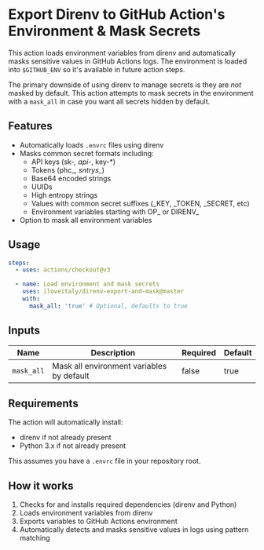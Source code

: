 # Export Direnv to GitHub Action's Environment & Mask Secrets

This action loads environment variables from direnv and automatically masks sensitive values in GitHub Actions logs. The environment is loaded into `$GITHUB_ENV` so it's available in future action steps.

The primary downside of using direnv to manage secrets is they are *not* masked by default. This action attempts to mask secrets in the environment with a `mask_all` in case you want all secrets hidden by default.

## Features

- Automatically loads `.envrc` files using direnv
- Masks common secret formats including:
  - API keys (sk-*, api-*, key-*)
  - Tokens (phc_*, sntrys_*)
  - Base64 encoded strings
  - UUIDs
  - High entropy strings
  - Values with common secret suffixes (_KEY, _TOKEN, _SECRET, etc)
  - Environment variables starting with OP_ or DIRENV_
- Option to mask all environment variables

## Usage


```yml
steps:
  - uses: actions/checkout@v3

  - name: Load environment and mask secrets
    uses: iloveitaly/direnv-export-and-mask@master
    with:
      mask_all: 'true' # Optional, defaults to true
```

## Inputs

| Name | Description | Required | Default |
|------|-------------|----------|---------|
| `mask_all` | Mask all environment variables by default | false | true |

## Requirements

The action will automatically install:

- direnv if not already present
- Python 3.x if not already present

This assumes you have a `.envrc` file in your repository root.

## How it works

1. Checks for and installs required dependencies (direnv and Python)
2. Loads environment variables from direnv
3. Exports variables to GitHub Actions environment
4. Automatically detects and masks sensitive values in logs using pattern matching
